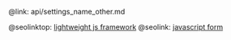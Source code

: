 @link: api/settings_name_other.md

@seolinktop: [lightweight js framework](https://webix.com)
@seolink: [javascript form](https://webix.com/widget/form/)